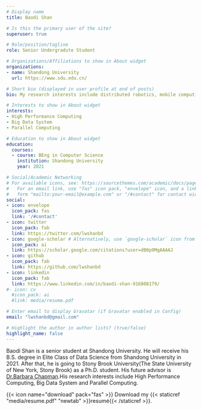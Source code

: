 ```yaml
---
# Display name
title: Baodi Shan

# Is this the primary user of the site?
superuser: true

# Role/position/tagline
role: Senior Undergradute Student

# Organizations/Affiliations to show in About widget
organizations:
- name: Shandong University
  url: https://www.sdu.edu.cn/

# Short bio (displayed in user profile at end of posts)
bio: My research interests include distributed robotics, mobile computing and programmable matter.

# Interests to show in About widget
interests:
- High Performance Computing
- Big Data System
- Parallel Computing

# Education to show in About widget
education:
  courses:
  - course: BEng in Computer Science
    institution: Shandong University
    year: 2021

# Social/Academic Networking
# For available icons, see: https://sourcethemes.com/academic/docs/page-builder/#icons
#   For an email link, use "fas" icon pack, "envelope" icon, and a link in the
#   form "mailto:your-email@example.com" or "/#contact" for contact widget.
social:
- icon: envelope
  icon_pack: fas
  link: '/#contact'
- icon: twitter
  icon_pack: fab
  link: https://twitter.com/lwshanbd
- icon: google-scholar # Alternatively, use `google-scholar` icon from `ai` icon pack
  icon_pack: ai
  link: https://scholar.google.com/citations?user=dB0p9MgAAAAJ
- icon: github
  icon_pack: fab
  link: https://github.com/lwshanbd
- icon: linkedin
  icon_pack: fab
  link: https://www.linkedin.com/in/baodi-shan-916808179/
#- icon: cv
  #icon_pack: ai
  #link: media/resume.pdf

# Enter email to display Gravatar (if Gravatar enabled in Config)
email: "lwshanbd@gmail.com"

# Highlight the author in author lists? (true/false)
highlight_name: false
---
```


Baodi Shan is a senior student at Shandong University. He will receive his B.S. degree in Elite Class of Data Science from Shandong University in 2021. After that, he is going to Stony Brook University(The State University of New York, Stony Brook) as a Ph.D. student. His future advisor is [Dr.Barbara Chapman](https://www.cs.stonybrook.edu/people/faculty/BarbaraChapman).His research interests include High Performance Computing, Big Data System and Parallel Computing.

{{< icon name="download" pack="fas" >}} Download my {{< staticref "media/resume.pdf" "newtab" >}}resumé{{< /staticref >}}.

